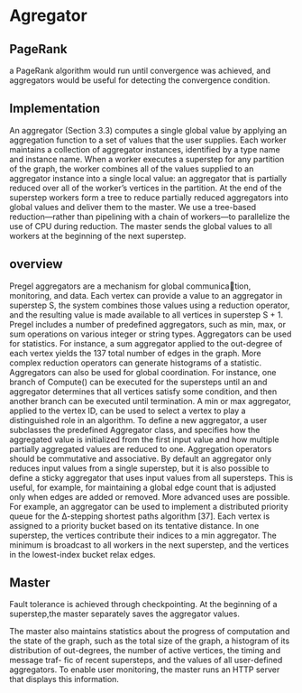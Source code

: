 # Agregator
## PageRank
a PageRank algorithm would run until
convergence was achieved, and aggregators would be useful
for detecting the convergence condition.

## Implementation
An aggregator (Section 3.3) computes a single global value
by applying an aggregation function to a set of values that
the user supplies. Each worker maintains a collection of aggregator instances, identified by a type name and instance
name. When a worker executes a superstep for any partition
of the graph, the worker combines all of the values supplied
to an aggregator instance into a single local value: an aggregator that is partially reduced over all of the worker’s
vertices in the partition. At the end of the superstep workers form a tree to reduce partially reduced aggregators into
global values and deliver them to the master. We use a
tree-based reduction—rather than pipelining with a chain
of workers—to parallelize the use of CPU during reduction.
The master sends the global values to all workers at the
beginning of the next superstep.

## overview
Pregel aggregators are a mechanism for global communica￾tion, monitoring, and data. Each vertex can provide a value
to an aggregator in superstep S, the system combines those
values using a reduction operator, and the resulting value
is made available to all vertices in superstep S + 1. Pregel
includes a number of predefined aggregators, such as min,
max, or sum operations on various integer or string types.
Aggregators can be used for statistics. For instance, a sum
aggregator applied to the out-degree of each vertex yields the
137
total number of edges in the graph. More complex reduction
operators can generate histograms of a statistic.
Aggregators can also be used for global coordination. For
instance, one branch of Compute() can be executed for the
supersteps until an and aggregator determines that all vertices satisfy some condition, and then another branch can
be executed until termination. A min or max aggregator, applied to the vertex ID, can be used to select a vertex to play
a distinguished role in an algorithm.
To define a new aggregator, a user subclasses the predefined Aggregator class, and specifies how the aggregated
value is initialized from the first input value and how multiple partially aggregated values are reduced to one. Aggregation operators should be commutative and associative.
By default an aggregator only reduces input values from
a single superstep, but it is also possible to define a sticky
aggregator that uses input values from all supersteps. This
is useful, for example, for maintaining a global edge count
that is adjusted only when edges are added or removed.
More advanced uses are possible. For example, an aggregator can be used to implement a distributed priority queue
for the ∆-stepping shortest paths algorithm [37]. Each vertex is assigned to a priority bucket based on its tentative
distance. In one superstep, the vertices contribute their indices to a min aggregator. The minimum is broadcast to
all workers in the next superstep, and the vertices in the
lowest-index bucket relax edges.

## Master  
Fault tolerance is achieved through checkpointing. At the
beginning of a superstep,the master separately saves the aggregator values.

The master also maintains statistics about the progress of
computation and the state of the graph, such as the total size
of the graph, a histogram of its distribution of out-degrees,
the number of active vertices, the timing and message traf-
fic of recent supersteps, and the values of all user-defined
aggregators. To enable user monitoring, the master runs an
HTTP server that displays this information.
